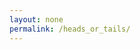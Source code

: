 ```yaml
---
layout: none
permalink: /heads_or_tails/
---
```


<html lang="en">
<head>
    <!-- Google tag (gtag.js) -->
    <script async src="https://www.googletagmanager.com/gtag/js?id=G-RZZJCFC87X"></script>
    <script>
      window.dataLayer = window.dataLayer || [];
      function gtag(){dataLayer.push(arguments);}
      gtag('js', new Date());
    
      gtag('config', 'G-RZZJCFC87X');
    </script>
    <meta charset="UTF-8">
    <meta name="viewport" content="width=device-width, initial-scale=1.0">
    <title>Flip a Coin</title>
    <style>
        body {
            display: flex;
            justify-content: center;
            align-items: center;
            height: 100vh;
            margin: 0;
            background-color: #f4f4f9;
            flex-direction: column;
        }
        #home-button {
            position: absolute;
            top: 20px;
            left: 10px;
            padding: 9px 12px;
            background-color: #007bff;
            color: white;
            border: none;
            border-radius: 5px;
            cursor: pointer;
            font-family: Helvetica;
            font-size: 16px;
            text-decoration: none;
            transition: background-color 0.3s ease;
        }
        #home-button:hover {
            background-color: #0056b3;
        }
        #coin {
            font-size: 50px;
            width: 100px;
            height: 100px;
            border-radius: 50%;
            background-color: #007bff;
            color: white;
            display: flex;
            margin-top: 100px;
            justify-content: center;
            align-items: center;
            cursor: pointer;
            border: none;
            outline: none;
            transition: background-color 0.3s ease;
            margin-bottom: 20px;
        }
        #score {
            font-size: 20px;
            font-family: Helvetica;
            text-align: center;
            line-height: 1.5;
        }
        #leaderboard {
            position: absolute;
            top: 20px;
            right: 10px;
            background-color: white;
            padding: 6px;
            border: 2px solid #ccc;
            border-radius: 8px;
            width: 120px;
            font-size: 14px;
            font-family: Helvetica;
            /*box-shadow: 0 2px 5px rgba(0,0,0,0.1);*/
        }
        #leaderboard h3 {
            margin: 0;
            font-size: 18px;
            text-align: center;
        }
        #leaderboard ul {
            list-style: none;
            padding: 0;
            margin: 10px 0;
        }
        #leaderboard ul li {
            text-align: left;
            margin-bottom: 2px;
            margin-left: 4px;
        }
        #result {
            margin-top: 20px;
            font-size: 24px;
    }

    /* The Modal (background) */
    #nameModal {
      display: none; /* Hidden by default */
      position: fixed; /* Stay in place */
      z-index: 1; /* Sit on top */
      left: 0;
      top: 0;
      width: 100%; /* Full width */
      height: 100%; /* Full height */
      background-color: rgba(0, 0, 0, 0.5); /* Black with opacity */
    }

    /* Modal Content (The Popup Box) */
    #modalContent {
      background-color: white;
      margin: 15% auto; /* 15% from the top and centered */
      padding: 20px;
      border: 1px solid #888;
      width: 300px; /* Could be more or less, depending on screen size */
    }

    /* Input Field */
    #nameInput {
      width: 100%;
      padding: 10px;
      margin-bottom: 10px;
      font-size: 16px;
    }

    /* Submit Button */
    #submitName {
      padding: 10px 20px;
      font-size: 16px;
      cursor: pointer;
      background-color: #4CAF50;
      color: white;
      border: none;
      border-radius: 5px;
    }

    </style>
</head>
<body>

    <a href="/" id="home-button">palmercjones.com</a>

    <button id="coin">Flip</button>
    <div id="score">
        <span id="current-streak">Current Streak: 0</span><br>
        <span id="high-score">High Score: 0</span>
    </div>

    <!-- The Modal -->
    <div id="nameModal">
        <div id="modalContent">
        <h3>New High Score! Enter Your Name:</h3>
        <input type="text" id="nameInput" placeholder="Enter your name">
        <button id="submitName">Enter</button>
        </div>
    </div>

    <!-- Leaderboard section -->
    <div id="leaderboard">
        <h3>Leaderboard</h3>
        <ul id="leaderboard-list"></ul>
    </div>

    <!-- Firebase v8 SDKs -->
    <script src="https://www.gstatic.com/firebasejs/8.10.0/firebase-app.js"></script>
    <script src="https://www.gstatic.com/firebasejs/8.10.0/firebase-firestore.js"></script>


    <script>
       

        // Firebase configuration
        const firebaseConfig = {
            apiKey: "AIzaSyBGae8deSU51k9rDow583pqvqN7vwPnjYA",
            authDomain: "heads-or-tails-8ba1c.firebaseapp.com",
            projectId: "heads-or-tails-8ba1c",
            storageBucket: "heads-or-tails-8ba1c.appspot.com",
            messagingSenderId: "1001684783591",
            appId: "1:1001684783591:web:e2b2b82e83180f565b2d42",
            measurementId: "G-RZZJCFC87X"
        };

        // Initialize Firebase
        firebase.initializeApp(firebaseConfig);
        const db = firebase.firestore();

        const coinButton = document.getElementById('coin');
        const currentStreakDisplay = document.getElementById('current-streak');
        const highScoreDisplay = document.getElementById('high-score');
        const leaderboardList = document.getElementById('leaderboard-list');
        const resultDiv = document.getElementById('result');
        const nameModal = document.getElementById('nameModal');
        const nameInput = document.getElementById('nameInput');
        const submitName = document.getElementById('submitName');

        let currentStreak = 0;
        let highScore = 0;
        let minScore = 0;

        // Function to show the modal
        function showNameModal() {
            nameModal.style.display = 'block';
        }

        // Function to hide the modal
        function hideNameModal() {
            nameModal.style.display = 'none';
        }

        // When the user clicks the submit button
        submitName.addEventListener('click', () => {
            const userName = nameInput.value;
            if (userName) {
                console.log(`Name entered: ${userName}`);
                // Here, you would submit the name and score to Firebase
                updateGlobalHighScore(currentStreak, userName)
                currentStreak = 0;
                hideNameModal();
            }
        });

        // Function to update leaderboard
        function updateLeaderboard() {
          db.collection("highScores")
            .orderBy("score", "desc")
            .limit(10)
            .get()
            .then((querySnapshot) => {
              leaderboardList.innerHTML = ''; // Clear current leaderboard
              querySnapshot.forEach((doc) => {
                const score = doc.data().score;
                const name = doc.data().name;
                const listItem = document.createElement('li');
                listItem.textContent = score + ' - ' + name;
                leaderboardList.appendChild(listItem);
                minScore = score;
              });
            });
        }

        // Function to update global high score
        function updateGlobalHighScore(streak, nickname) {
          db.collection("highScores").add({
            score: streak,
            name: nickname,
            timestamp: firebase.firestore.FieldValue.serverTimestamp()
          }).then(() => {
            console.log("High score added!");
            updateLeaderboard(); // Update leaderboard after adding new high score
          }).catch((error) => {
            console.error("Error adding high score: ", error);
          });
        }

        // Get leaderboard on page load
        updateLeaderboard();

        coinButton.addEventListener('click', function() {
          const result = Math.random() < 0.5 ? 'H' : 'T';
          coinButton.textContent = result;

          if (result === 'H') {
            currentStreak++;
            coinButton.style.backgroundColor = '#28a745'; // Green for heads
          } else {
            // If high score is greater than global high score, update it
            if (currentStreak > minScore) {
                showNameModal();
            } else {
                currentStreak = 0;
            }
            coinButton.style.backgroundColor = '#dc3545'; // Red for tails
          }

          if (currentStreak > highScore) {
            highScore = currentStreak;
          }

          // Update score display
          currentStreakDisplay.textContent = `Current Streak: ${currentStreak}`;
          highScoreDisplay.textContent = `High Score: ${highScore}`;

          
          
        });
    </script>

</body>
</html>

